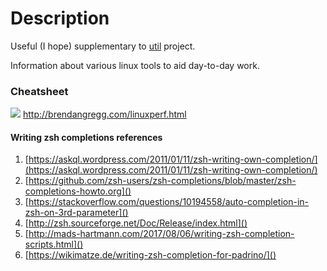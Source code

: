 # Description
Useful (I hope) supplementary to [util](https://github.com/kiemlicz/util) project.

Information about various linux tools to aid day-to-day work.

### Cheatsheet
![](http://brendangregg.com/Perf/linux_observability_tools.png)
http://brendangregg.com/linuxperf.html

#### Writing zsh completions references
1. [https://askql.wordpress.com/2011/01/11/zsh-writing-own-completion/](https://askql.wordpress.com/2011/01/11/zsh-writing-own-completion/)
2. [https://github.com/zsh-users/zsh-completions/blob/master/zsh-completions-howto.org]()
3. [https://stackoverflow.com/questions/10194558/auto-completion-in-zsh-on-3rd-parameter]()
4. [http://zsh.sourceforge.net/Doc/Release/index.html]()
5. [http://mads-hartmann.com/2017/08/06/writing-zsh-completion-scripts.html]()
6. [https://wikimatze.de/writing-zsh-completion-for-padrino/]()
